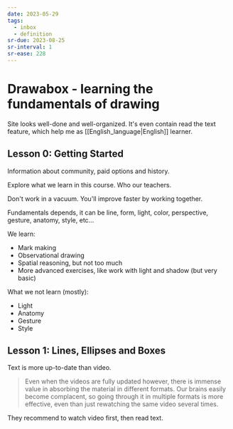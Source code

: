 ```yaml
---
date: 2023-05-29
tags:
  - inbox
  - definition
sr-due: 2023-08-25
sr-interval: 1
sr-ease: 228
---
```


# Drawabox - learning the fundamentals of drawing

Site looks well-done and well-organized. It's even contain read the text
feature, which help me as [[English_language|English]] learner.

## Lesson 0: Getting Started

Information about community, paid options and history.

Explore what we learn in this course. Who our teachers.

Don't work in a vacuum. You'll improve faster by working together.

Fundamentals depends, it can be line, form, light, color, perspective, gesture,
anatomy, style, etc...

We learn:

- Mark making
- Observational drawing
- Spatial reasoning, but not too much
- More advanced exercises, like work with light and shadow (but very basic)

What we not learn (mostly):

- Light
- Anatomy
- Gesture
- Style

## Lesson 1: Lines, Ellipses and Boxes

Text is more up-to-date than video.

> Even when the videos are fully updated however, there is immense value in
> absorbing the material in different formats. Our brains easily become
> complacent, so going through it in multiple formats is more effective, even
> than just rewatching the same video several times.

They recommend to watch video first, then read text.
